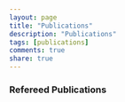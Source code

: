 ```yaml
---
layout: page
title: "Publications"
description: "Publications"
tags: [publications] 
comments: true
share: true
---
```


### Refereed Publications

<!--
{% bibliography %}
-->